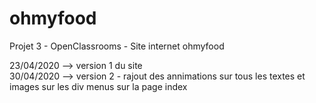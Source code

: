 # ohmyfood
Projet 3 - OpenClassrooms - Site internet ohmyfood


23/04/2020 --> version 1 du site<br/>
30/04/2020 --> version 2 - rajout des annimations sur tous les textes et images sur les div menus sur la page index<br/>
